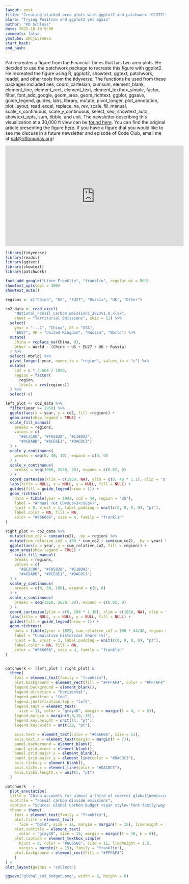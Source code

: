 ```yaml
---
layout: post
title: "Creating stacked area plots with ggplot2 and patchwork (CC372)"
blurb: "Trying Positron and ggplot2 yet again"
author: "PD Schloss"
date: 2025-10-10 9:00
comments: false
youtube: 2NCjG5ruWxo
start_hash: 
end_hash: 
---
```


Pat recreates a figure from the Financial Times that has two area plots. He decided to use the patchwork package to recreate this figure with ggplot2. He recreated the figure using R, ggplot2, showtext, ggtext, patchwork, readxl, and other tools from the tidyverse. The functions he used from these packages included aes, coord_cartesian, cumsum, element_blank, element_line, element_rect, element_text, element_textbox_simple, factor, filter, font_add_google, geom_area, geom_richtext, ggplot, ggsave, guide_legend, guides, labs, library, mutate, pivot_longer, plot_annotation, plot_layout, read_excel, replace_na, rev, scale_fill_manual, scale_x_continuous, scale_y_continuous, select, seq, showtext_auto, showtext_opts, sum, tibble, and unit. The newsletter describing this visualization at a 30,000 ft view can be [found here](https://shop.riffomonas.org/posts/visualizing-contributions-to-global-co2-production-along-side-the-financial-times). You can find the original article presenting the figure [here](https://ep.ft.com/permalink/emails/eyJlbWFpbCI6ImRmNDIwMThhNmVlMTVmZTQ5OTYwZjk3ZjkwNjI2ZTRiZmQ5ZCIsICJ0cmFuc2FjdGlvbklkIjoiZTNmMWJlNzAtMzlhMS00YTljLTk2ZWUtOTQ1NWExMWY2YTM4IiwgImJhdGNoSWQiOiI4MWRiYzU0Mi0yNDNjLTQ5ODYtYjM0Yy1iNTE5ZWViZDNhMjYifQ==). If you have a figure that you would like to see me discuss in a future newsletter and episode of Code Club, email me at pat@riffomonas.org!

<iframe style="margin: 0 auto;display:block;" width="560" height="315" src="https://www.youtube.com/embed/{{ page.youtube }}" frameborder="0" allow="accelerometer; autoplay; encrypted-media; gyroscope; picture-in-picture" allowfullscreen></iframe>

```R
library(tidyverse)
library(readxl)
library(ggtext)
library(showtext)
library(patchwork)

font_add_google("Libre Franklin", "franklin", regular.wt = 500)
showtext_opts(dpi = 300)
showtext_auto()

regions <- c("China", "US", "EU27", "Russia", "UK", "Other")

co2_data <- read_excel(
    "National_Fossil_Carbon_Emissions_2023v1.0.xlsx",
    sheet = "Territorial Emissions", skip = 11) %>%
  select(
    year = "...1", "China", US = "USA",
    "EU27", UK = "United Kingdom", "Russia", "World") %>%
  mutate(
    China = replace_na(China, 0),
    Other = World - (China + US + EU27 + UK + Russia)
  ) %>%
  select(-World) %>%
  pivot_longer(-year, names_to = "region", values_to = "c") %>%
  mutate(
    co2 = c * 3.664 / 1000,
    region = factor(
      region,
      levels = rev(regions))
  ) %>%
  select(-c)

left_plot <- co2_data %>%
  filter(year >= 1950) %>%
  ggplot(aes(x = year, y = co2, fill =region)) +
  geom_area(show.legend = TRUE) +
  scale_fill_manual(
    breaks = regions,
    values = c(
      "#BC3C00", "#F05828", "#118DA2",
      "#4CBABB", "#8CE6E1", "#DACDC3")
  ) +
  scale_y_continuous(
    breaks = seq(0, 40, 10), expand = c(0, 0)
  ) +
  scale_x_continuous(
    breaks = seq(1960, 2030, 20), expand = c(0.02, 0)
  ) +
  coord_cartesian(xlim = c(1950, NA), ylim = c(0, 40 * 1.1), clip = "off") +
  labs(title = NULL, x = NULL, y = NULL, fill = NULL) +
  guides(fill = guide_legend(nrow = 1)) +
  geom_richtext(
    data = tibble(year = 1942, co2 = 44, region = "US"),
    label = "Annual (Gt CO<sub>2</sub>)",
    hjust = 0, vjust = 1, label.padding = unit(c(0, 0, 0, 0), "pt"),
    label.color = NA, fill = NA,
    color = "#666666", size = 4, family = "franklin"
)

right_plot <- co2_data %>%
  mutate(cum_co2 = cumsum(co2), .by = region) %>%
  mutate(cum_relative_co2 = 100 * cum_co2 / sum(cum_co2), .by = year) %>%
  ggplot(aes(x = year, y = cum_relative_co2, fill = region)) +
  geom_area(show.legend = TRUE) +
    scale_fill_manual(
    breaks = regions,
    values = c(
      "#BC3C00", "#F05828", "#118DA2",
      "#4CBABB", "#8CE6E1", "#DACDC3")
  ) +
  scale_y_continuous(
    breaks = c(0, 50, 100), expand = c(0, 0)
  ) +
  scale_x_continuous(
    breaks = seq(1850, 2030, 50), expand = c(0.02, 0)
  ) +
  coord_cartesian(ylim = c(0, 100 * 1.10), xlim = c(1850, NA), clip = "off") +
  labs(title = NULL, x = NULL, y = NULL, fill = NULL) +
  guides(fill = guide_legend(nrow = 1)) +
  geom_richtext(
    data = tibble(year = 1825, cum_relative_co2 = 100 * 44/40, region = "US"),
    label = "Cumulative Historical Share (%)",
    hjust = 0, vjust = 1, label.padding = unit(c(0, 0, 0, 0), "pt"),
    label.color = NA, fill = NA,
    color = "#666666", size = 4, family = "franklin"
)


patchwork <- (left_plot | right_plot) &
  theme(
    text = element_text(family = "franklin"),
    plot.background = element_rect(fill = "#FFFAF4", color = "#FFFAF4"),
    legend.background = element_blank(),
    legend.direction = "horizontal",
    legend.position = "top",
    legend.justification.top = "left",
    legend.text = element_text(
      size = 11, color = "gray40", margin = margin(l = 4, r = 6)),
    legend.margin = margin(0,0,10,-15),
    legend.key.height = unit(11, "pt"),
    legend.key.width = unit(20, "pt"),

    axis.text = element_text(color = "#666666", size = 11),
    axis.text.x = element_text(margin = margin(t = 7)),
    panel.background = element_blank(),
    panel.grid.minor = element_blank(),
    panel.grid.major.x = element_blank(),
    panel.grid.major.y = element_line(color = "#DACDC3"),
    axis.ticks.y = element_blank(),
    axis.ticks.x = element_line(color = "#DACDC3"),
    axis.ticks.length.x = unit(5, "pt")
  )

patchwork   +
  plot_annotation(
  title = "China accounts for almost a third of current global\nemissions, with a cumulative share of 15%",
  subtitle = "Fossil carbon dioxide emissions",
  caption = "Source: Global Carbon Budget <span style='font-family:wqy-microhei;'>\U25CF</span> Includes carbon dioxide emissions from fossil<br>>fuels and fossil carbonates<br>&copy; *FT*",
  theme = theme(
    text = element_text(family = "franklin"),
    plot.title = element_text(
      face = "bold", size = 16, margin = margin(t = 15), lineheight = 1.2),
    plot.subtitle = element_text(
      color = "gray40", size = 15, margin = margin(t = 10, b = 8)),
    plot.caption = element_textbox_simple(
      hjust = 0, color = "#666666", size = 11, lineheight = 1.5,
      margin = margin(t = 15), family = "franklin"),
    plot.background = element_rect(fill = "#FFFAF4")
    )
) +
plot_layout(guides = "collect")

ggsave("global_co2_budget.png", width = 6, height = 6)
```